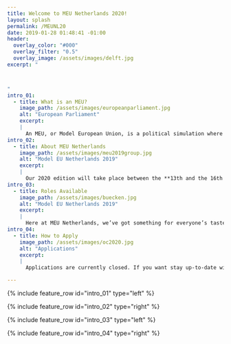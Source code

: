 ```yaml
---
title: Welcome to MEU Netherlands 2020!
layout: splash
permalink: /MEUNL20
date: 2019-01-28 01:48:41 -01:00
header:
  overlay_color: "#000"
  overlay_filter: "0.5"
  overlay_image: /assets/images/delft.jpg
excerpt: "



"
intro_01:
  - title: What is an MEU?
    image_path: /assets/images/europeanparliament.jpg
    alt: "European Parliament"
    excerpt:
    |
      An MEU, or Model European Union, is a political simulation where you get to learn about and simulate the inner workings of the European Union institutions, in particular the European Parliament and the Council of the European Union.
intro_02:
  - title: About MEU Netherlands
    image_path: /assets/images/meu2019group.jpg
    alt: "Model EU Netherlands 2019"
    excerpt:
    |
      Our 2020 edition will take place between the **13th and the 16th of July** in the picturesque city of **Delft**, just 15 minutes away from both The Hague and Rotterdam. During the 4-day simulation, you will have the opportunity to debate two exciting legislative proposals, take part in our evening socials, and meet youngsters from all over Europe and beyond.
intro_03:
  - title: Roles Available
    image_path: /assets/images/buecken.jpg
    alt: "Model EU Netherlands 2019"
    excerpt:
    |
      Here at MEU Netherlands, we’ve got something for everyone’s tastes! Take your pick between four roles: Member of the European Parliament, Minister, Lobbyist, or Journalist. As an MEP or Minister, you will debate and propose amendments to two legislative proposals of the European Commission. As a Lobbyist, you will try to influence legislators and push your interests. Finally, as a Journalist, you will have the opportunity to write articles, interview legislators and lobbyists, and gain an insight into the world of political journalism.
intro_04:
  - title: How to Apply
    image_path: /assets/images/oc2020.jpg
    alt: "Applications"
    excerpt:
    |
      Applications are currently closed. If you want stay up-to-date with the project, follow us on [Facebook](http://facebook.com/meunl) or [Instagram](http://instagram.com/beta_netherlands)!

---
```


{% include feature_row id="intro_01" type="left" %}

{% include feature_row id="intro_02" type="right" %}

{% include feature_row id="intro_03" type="left" %}

{% include feature_row id="intro_04" type="right" %}
